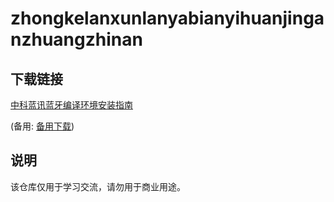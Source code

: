# zhongkelanxunlanyabianyihuanjinganzhuangzhinan

## 下载链接
[中科蓝讯蓝牙编译环境安装指南](https://pan.quark.cn/s/ee1db2829428) 

(备用: [备用下载](https://pan.baidu.com/s/1tV3RsF7fFyEugVnnWcY0Og?pwd=1234))

## 说明

该仓库仅用于学习交流，请勿用于商业用途。
